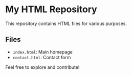 # My HTML Repository

This repository contains HTML files for various purposes.

## Files
- `index.html`: Main homepage
- `contact.html`: Contact form

Feel free to explore and contribute!
